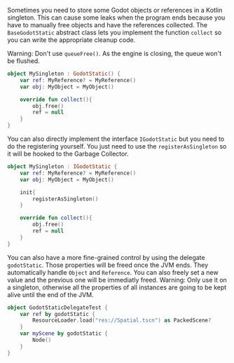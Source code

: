Sometimes you need to store some Godot objects or references in a Kotlin singleton. This can cause some leaks when the program ends because you have to manually free objects and have the references collected. The `BaseGodotStatic` abstract class lets you implement the function `collect` so you can write the appropriate cleanup code.

Warning: Don't use `queueFree()`. As the engine is closing, the queue won't be flushed.

```kotlin
object MySingleton : GodotStatic() {
    var ref: MyReference? = MyReference()
    var obj: MyObject = MyObject()

    override fun collect(){
        obj.free()
        ref = null
    }
}
```

You can also directly implement the interface `IGodotStatic` but you need to do the registering yourself. You just need to use the `registerAsSingleton` so it will be hooked to the Garbage Collector. 

```kotlin
object MySingleton : IGodotStatic {
    var ref: MyReference? = MyReference()
    var obj: MyObject = MyObject()

    init{
        registerAsSingleton()
    }

    override fun collect(){
        obj.free()
        ref = null
    }
}
```

You can also have a more fine-grained control by using the delegate `godotStatic`. Those properties will be freed once the JVM ends. They automatically handle `Object` and `Reference`. You can also freely set a new value and the previous one will be immediatly freed.
Warning: Only use it on a singleton, otherwise all the properties of all instances are going to be kept alive until the end of the JVM.

```kotlin
object GodotStaticDelegateTest {
    var ref by godotStatic {
        ResourceLoader.load("res://Spatial.tscn") as PackedScene?
    }
    var myScene by godotStatic {
        Node()
    }
}
```
